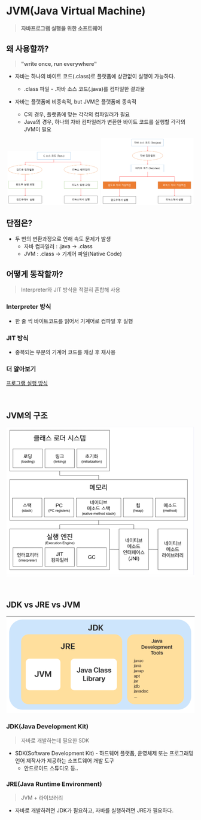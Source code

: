 # JVM(Java Virtual Machine)

> **자바프로그램 실행을 위한 소프트웨어**

## 왜 사용할까?

> **"write once, run everywhere"**

- 자바는 하나의 바이트 코드(.class)로 플랫폼에 상관없이 실행이 가능하다.

  - .class 파일 - .자바 소스 코드(.java)를 컴파일한 결과물

- 자바는 플랫폼에 비종속적, but JVM은 플랫폼에 종속적
  - C의 경우, 플랫폼에 맞는 각각의 컴파일러가 필요
  - Java의 경우, 하나의 자바 컴파일러가 변환한 바이트 코드를 실행할 각각의 JVM이 필요

<p align="center" width="100%">
    <img src="./images/compile_c.png" width="49%">
    <img src="./images/compile_java.png" width="49%">
</p>

## 단점은?

- 두 번의 변환과정으로 인해 속도 문제가 발생
  - 자바 컴파일러 : .java -> .class
  - JVM : .class -> 기계어 파일(Native Code)

## 어떻게 동작할까?

> Interpreter와 JIT 방식을 적절히 혼합해 사용

### Interpreter 방식

- 한 줄 씩 바이트코드를 읽어서 기계어로 컴파일 후 실행

### JIT 방식

- 중복되는 부분의 기계어 코드를 캐싱 후 재사용

### 더 알아보기

[프로그램 실행 방식](https://github.com/ppobbi-study/CS_Study_Hub/blob/main/SelfStudy/%EB%82%98%EA%B1%B4/ProgrammingBase/program_structure.md)

<br>

## JVM의 구조

![JVM structure](./images/JVM_structure.png)

<br>

## JDK vs JRE vs JVM

![JDK structure](./images/JDK_structure.png)

### JDK(Java Development Kit)

> 자바로 개발하는데 필요한 SDK

- SDK(Software Development Kit) - 하드웨어 플랫폼, 운영체제 또는 프로그래밍 언어 제작사가 제공하는 소프트웨어 개발 도구
  - 안드로이드 스튜디오 등..

### JRE(Java Runtime Environment)

> JVM + 라이브러리

- 자바로 개발하려면 JDK가 필요하고, 자바를 실행하려면 JRE가 필요하다.
